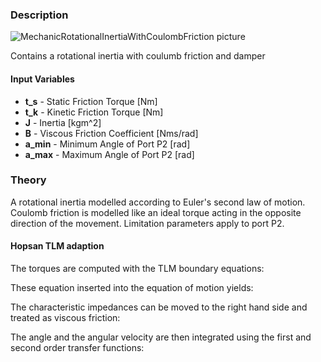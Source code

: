 ### Description
![MechanicRotationalInertiaWithCoulombFriction picture](inertiachelp.svg)

Contains a rotational inertia with coulumb friction and damper

#### Input Variables
* **t_s** - Static Friction Torque [Nm]
* **t_k** - Kinetic Friction Torque [Nm]
* **J** - Inertia [kgm^2]
* **B** - Viscous Friction Coefficient [Nms/rad]
* **a_min** - Minimum Angle of Port P2 [rad]
* **a_max** - Maximum Angle of Port P2 [rad]

### Theory
A rotational inertia modelled according to Euler's second law of motion. Coulomb friction is modelled like an ideal torque acting in the opposite direction of the movement. Limitation parameters apply to port P2.
<!---EQUATION J \dot{\omega_2} + B\omega_2 = T_1 - T_2 - T_f--->
<!---EQUATION \omega_2 = der(\theta_2)--->
<!---EQUATION \omega_1 = -\omega_2--->
<!---EQUATION \theta_1 = -\theta_2--->
<!---EQUATION T_f = \begin{cases}T_1-T_2, & |T_1-T_2| < T_s\\T_k, & T_1-T_2 > T_s\\-T_k, & T_2-T_1 > T_s\end{cases} --->

#### Hopsan TLM adaption
The torques are computed with the TLM boundary equations:
<!---EQUATION \begin{cases}T_1 = c_1 + Z_{c1}\omega_1\\T_2 = c_2 + Z_{c2}\omega_2\end{cases}--->

These equation inserted into the equation of motion yields:
<!---EQUATION J \dot{\omega_2} + B \omega_2 = c_1 - Z_{c1}\omega_2 - c_2 - Z_{c2}\omega_2 - T_f--->

The characteristic impedances can be moved to the right hand side and treated as viscous friction:
<!---EQUATION J \dot{\omega_2} + (B+Z_{c1}+Z_{c2})\omega_2 = c_1 - c_2 - T_f--->

The angle and the angular velocity are then integrated using the first and second order transfer functions:
<!---EQUATION \theta_2 = \dfrac{c_1 - c_2 - T_f}{J s^2 + (B+Z_{c1}+Z_{c2})s}--->

<!---EQUATION \omega_2 = \dfrac{c_1 - c_2 - T_f}{J s + B+Z_{c1}+Z_{c2}}--->
